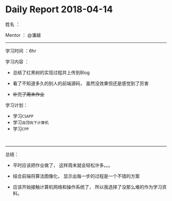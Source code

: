 # Daily Report 2018-04-14

姓名 ：

Mentor ：  @潘越

---

学习时间 ：6hr

学习内容 ：

* 总结了红黑树的实现过程并上传到Blog
* 看了不知道多久的别人的前端源码， 虽然没效果但还是感觉到了厉害

*  ~~补完了周末作业~~

学习计划：
* 学习`CSAPP`
* 学习`自顶向下计算机`
* 学习`CPP`


​

---



总结：

* 平时应该把作业做了， 这样周末就会轻松许多。。。

* 结合前端将算法图像化， 显示出每一步的过程是一个不错的方案

* 应该开始接触计算机网络和操作系统了， 所以我选择了没那么难的作为学习资料。

  ​

  ​
